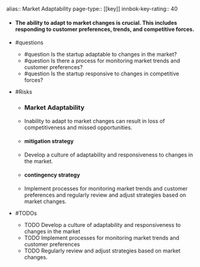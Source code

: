 alias:: Market Adaptability
page-type:: [[key]]
innbok-key-rating:: 40
- #### The ability to adapt to market changes is crucial. This includes responding to customer preferences, trends, and competitive forces.
- #questions
  - #question Is the startup adaptable to changes in the market?
  - #question Is there a process for monitoring market trends and customer preferences?
  - #question Is the startup responsive to changes in competitive forces?
- #Risks

  - ### Market Adaptability
  - Inability to adapt to market changes can result in loss of competitiveness and missed opportunities.
  - #### mitigation strategy
  - Develop a culture of adaptability and responsiveness to changes in the market.
  - #### contingency strategy
  - Implement processes for monitoring market trends and customer preferences and regularly review and adjust strategies based on market changes.
- #TODOs
  - TODO Develop a culture of adaptability and responsiveness to changes in the market
  - TODO  Implement processes for monitoring market trends and customer preferences
  - TODO  Regularly review and adjust strategies based on market changes.


